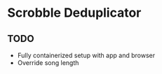 # Scrobble Deduplicator

## TODO

- Fully containerized setup with app and browser
- Override song length
